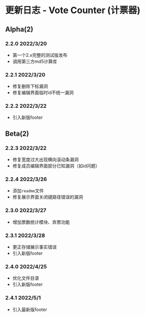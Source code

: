# 更新日志 - Vote Counter (计票器)

## Alpha(2)

### 2.2.0 2022/3/20

- 第一个2.x完整的测试版发布
- 调用第三方md5计算库

### 2.2.1 2022/3/20

- 修复删除下标漏洞
- 修复编辑界面临时id不统一漏洞

### 2.2.2 2022/3/22

- 引入新版footer

## Beta(2)

### 2.2.3 2022/3/22

- 修复宽度过大出现横向滚动条漏洞
- 修复成员编辑界面部分已知漏洞（如id问题）

### 2.2.4 2022/3/26

- 添加`readme`文件
- 修复展示界面关闭键路径错误的漏洞

### 2.3.0 2022/3/27

- 增加票数统计模块、弃票功能

### 2.3.1 2022/3/28

- 更正存储展示事实错误
- 引入新版footer

### 2.4.0 2022/4/25

- 优化文件目录
- 引入新版footer

### 2.4.1 2022/5/1

- 引入最新版footer